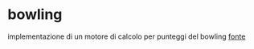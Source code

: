 # bowling

implementazione di un motore di calcolo per punteggi del bowling
[fonte](http://www.slideshare.net/kevinrutherford/ocp-kata-24027400)
